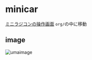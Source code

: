 # minicar
[ミニラジコンの操作画面](https://minicar.ouma3.org)
`org/`の中に移動
## image
![umaimage](https://github.com/user-attachments/assets/9cc7d0af-4d8b-4a7e-8acc-aafc7bb425a4)
